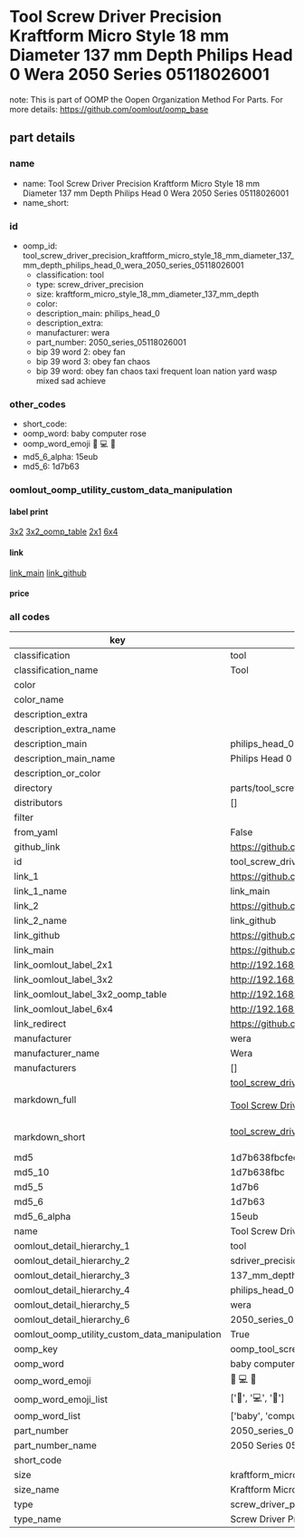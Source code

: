 # Tool Screw Driver Precision Kraftform Micro Style 18 mm Diameter 137 mm Depth Philips Head 0 Wera 2050 Series 05118026001  

note: This is part of OOMP the Oopen Organization Method For Parts. For more details: https://github.com/oomlout/oomp_base

##  part details
  







### name
* name: Tool Screw Driver Precision Kraftform Micro Style 18 mm Diameter 137 mm Depth Philips Head 0 Wera 2050 Series 05118026001
* name_short: 
### id
* oomp_id: tool_screw_driver_precision_kraftform_micro_style_18_mm_diameter_137_mm_depth_philips_head_0_wera_2050_series_05118026001
  * classification: tool
  * type: screw_driver_precision
  * size: kraftform_micro_style_18_mm_diameter_137_mm_depth
  * color: 
  * description_main: philips_head_0
  * description_extra: 
  * manufacturer: wera
  * part_number: 2050_series_05118026001
  * bip 39 word 2: obey fan
  * bip 39 word 3: obey fan chaos
  * bip 39 word: obey fan chaos taxi frequent loan nation yard wasp mixed sad achieve

### other_codes
* short_code: 
* oomp_word: baby computer rose
* oomp_word_emoji :baby: :computer: :rose:
* md5_6_alpha: 15eub
* md5_6: 1d7b63






### oomlout_oomp_utility_custom_data_manipulation
#### label print
[3x2](http://192.168.1.245:1112/?label=oomp%2015eub)
[3x2_oomp_table](http://192.168.1.108:1112/?label=oomp%2015eub)
[2x1](http://192.168.1.242:1112/?label=oomp%2015eub)
[6x4](http://192.168.1.55:1112/?label=oomp%2015eub)    

#### link

[link_main](https://github.com/oomlout/oomlout_oomp_version_1_messy/tree/main/parts/tool_screw_driver_precision_kraftform_micro_style_18_mm_diameter_137_mm_depth_philips_head_0_wera_2050_series_05118026001) [link_github](https://github.com/oomlout/oomlout_oomp_version_1_messy/tree/main/parts/tool_screw_driver_precision_kraftform_micro_style_18_mm_diameter_137_mm_depth_philips_head_0_wera_2050_series_05118026001)                             

#### price







### all codes 
| key | value |  
| --- | --- |  
| classification | tool |  
| classification_name | Tool |  
| color |  |  
| color_name |  |  
| description_extra |  |  
| description_extra_name |  |  
| description_main | philips_head_0 |  
| description_main_name | Philips Head 0 |  
| description_or_color |   |  
| directory | parts/tool_screw_driver_precision_kraftform_micro_style_18_mm_diameter_137_mm_depth_philips_head_0_wera_2050_series_05118026001 |  
| distributors | [] |  
| filter |  |  
| from_yaml | False |  
| github_link | https://github.com/oomlout/oomlout_oomp_part_src/tree/main/parts/tool_screw_driver_precision_kraftform_micro_style_18_mm_diameter_137_mm_depth_philips_head_0_wera_2050_series_05118026001 |  
| id | tool_screw_driver_precision_kraftform_micro_style_18_mm_diameter_137_mm_depth_philips_head_0_wera_2050_series_05118026001 |  
| link_1 | https://github.com/oomlout/oomlout_oomp_version_1_messy/tree/main/parts/tool_screw_driver_precision_kraftform_micro_style_18_mm_diameter_137_mm_depth_philips_head_0_wera_2050_series_05118026001 |  
| link_1_name | link_main |  
| link_2 | https://github.com/oomlout/oomlout_oomp_version_1_messy/tree/main/parts/tool_screw_driver_precision_kraftform_micro_style_18_mm_diameter_137_mm_depth_philips_head_0_wera_2050_series_05118026001 |  
| link_2_name | link_github |  
| link_github | https://github.com/oomlout/oomlout_oomp_version_1_messy/tree/main/parts/tool_screw_driver_precision_kraftform_micro_style_18_mm_diameter_137_mm_depth_philips_head_0_wera_2050_series_05118026001 |  
| link_main | https://github.com/oomlout/oomlout_oomp_version_1_messy/tree/main/parts/tool_screw_driver_precision_kraftform_micro_style_18_mm_diameter_137_mm_depth_philips_head_0_wera_2050_series_05118026001 |  
| link_oomlout_label_2x1 | http://192.168.1.242:1112/?label=oomp%2015eub |  
| link_oomlout_label_3x2 | http://192.168.1.245:1112/?label=oomp%2015eub |  
| link_oomlout_label_3x2_oomp_table | http://192.168.1.108:1112/?label=oomp%2015eub |  
| link_oomlout_label_6x4 | http://192.168.1.55:1112/?label=oomp%2015eub |  
| link_redirect | https://github.com/oomlout/oomlout_oomp_version_1_messy/tree/main/parts/tool_screw_driver_precision_kraftform_micro_style_18_mm_diameter_137_mm_depth_philips_head_0_wera_2050_series_05118026001 |  
| manufacturer | wera |  
| manufacturer_name | Wera |  
| manufacturers | [] |  
| markdown_full | [tool_screw_driver_precision_kraftform_micro_style_18_mm_diameter_137_mm_depth_philips_head_0_wera_2050_series_05118026001](none)<br>[](none)<br>[Tool Screw Driver Precision Kraftform Micro Style 18 Mm Diameter 137 Mm Depth Philips Head 0 Wera 2050 Series 05118026001](none)<br><br> |  
| markdown_short | [tool_screw_driver_precision_kraftform_micro_style_18_mm_diameter_137_mm_depth_philips_head_0_wera_2050_series_05118026001](none)<br><br> |  
| md5 | 1d7b638fbcfed26a0c2e5de64c94b4bf |  
| md5_10 | 1d7b638fbc |  
| md5_5 | 1d7b6 |  
| md5_6 | 1d7b63 |  
| md5_6_alpha | 15eub |  
| name | Tool Screw Driver Precision Kraftform Micro Style 18 mm Diameter 137 mm Depth Philips Head 0 Wera 2050 Series 05118026001 |  
| oomlout_detail_hierarchy_1 | tool |  
| oomlout_detail_hierarchy_2 | sdriver_precision |  
| oomlout_detail_hierarchy_3 | 137_mm_depth |  
| oomlout_detail_hierarchy_4 | philips_head_0 |  
| oomlout_detail_hierarchy_5 | wera |  
| oomlout_detail_hierarchy_6 | 2050_series_05118026001 |  
| oomlout_oomp_utility_custom_data_manipulation | True |  
| oomp_key | oomp_tool_screw_driver_precision_kraftform_micro_style_18_mm_diameter_137_mm_depth_philips_head_0_wera_2050_series_05118026001 |  
| oomp_word | baby computer rose |  
| oomp_word_emoji | :baby: :computer: :rose: |  
| oomp_word_emoji_list | [':baby:', ':computer:', ':rose:'] |  
| oomp_word_list | ['baby', 'computer', 'rose'] |  
| part_number | 2050_series_05118026001 |  
| part_number_name | 2050 Series 05118026001 |  
| short_code |  |  
| size | kraftform_micro_style_18_mm_diameter_137_mm_depth |  
| size_name | Kraftform Micro Style 18 mm Diameter 137 mm Depth |  
| type | screw_driver_precision |  
| type_name | Screw Driver Precision |  
